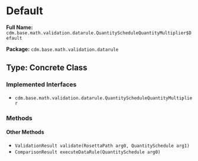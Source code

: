 # Default

**Full Name:** `cdm.base.math.validation.datarule.QuantityScheduleQuantityMultiplier$Default`

**Package:** `cdm.base.math.validation.datarule`

## Type: Concrete Class

### Implemented Interfaces

- `cdm.base.math.validation.datarule.QuantityScheduleQuantityMultiplier`

### Methods

#### Other Methods

- `ValidationResult validate(RosettaPath arg0, QuantitySchedule arg1)`
- `ComparisonResult executeDataRule(QuantitySchedule arg0)`

